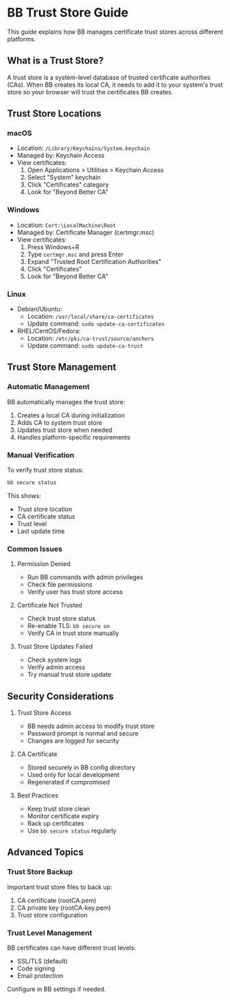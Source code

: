 # BB Trust Store Guide

This guide explains how BB manages certificate trust stores across different platforms.

## What is a Trust Store?

A trust store is a system-level database of trusted certificate authorities (CAs). When BB creates its local CA, it needs to add it to your system's trust store so your browser will trust the certificates BB creates.

## Trust Store Locations

### macOS
- Location: `/Library/Keychains/System.keychain`
- Managed by: Keychain Access
- View certificates:
  1. Open Applications > Utilities > Keychain Access
  2. Select "System" keychain
  3. Click "Certificates" category
  4. Look for "Beyond Better CA"

### Windows
- Location: `Cert:\LocalMachine\Root`
- Managed by: Certificate Manager (certmgr.msc)
- View certificates:
  1. Press Windows+R
  2. Type `certmgr.msc` and press Enter
  3. Expand "Trusted Root Certification Authorities"
  4. Click "Certificates"
  5. Look for "Beyond Better CA"

### Linux
- Debian/Ubuntu:
  - Location: `/usr/local/share/ca-certificates`
  - Update command: `sudo update-ca-certificates`
- RHEL/CentOS/Fedora:
  - Location: `/etc/pki/ca-trust/source/anchors`
  - Update command: `sudo update-ca-trust`

## Trust Store Management

### Automatic Management
BB automatically manages the trust store:
1. Creates a local CA during initialization
2. Adds CA to system trust store
3. Updates trust store when needed
4. Handles platform-specific requirements

### Manual Verification
To verify trust store status:
```bash
bb secure status
```

This shows:
- Trust store location
- CA certificate status
- Trust level
- Last update time

### Common Issues

1. Permission Denied
   - Run BB commands with admin privileges
   - Check file permissions
   - Verify user has trust store access

2. Certificate Not Trusted
   - Check trust store status
   - Re-enable TLS: `bb secure on`
   - Verify CA in trust store manually

3. Trust Store Updates Failed
   - Check system logs
   - Verify admin access
   - Try manual trust store update

## Security Considerations

1. Trust Store Access
   - BB needs admin access to modify trust store
   - Password prompt is normal and secure
   - Changes are logged for security

2. CA Certificate
   - Stored securely in BB config directory
   - Used only for local development
   - Regenerated if compromised

3. Best Practices
   - Keep trust store clean
   - Monitor certificate expiry
   - Back up certificates
   - Use `bb secure status` regularly

## Advanced Topics


### Trust Store Backup
Important trust store files to back up:
1. CA certificate (rootCA.pem)
2. CA private key (rootCA-key.pem)
3. Trust store configuration

### Trust Level Management
BB certificates can have different trust levels:
- SSL/TLS (default)
- Code signing
- Email protection

Configure in BB settings if needed.